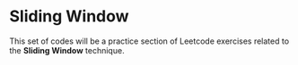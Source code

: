# Sliding Window

This set of codes will be a practice section of Leetcode exercises related to the **Sliding Window** technique. 
